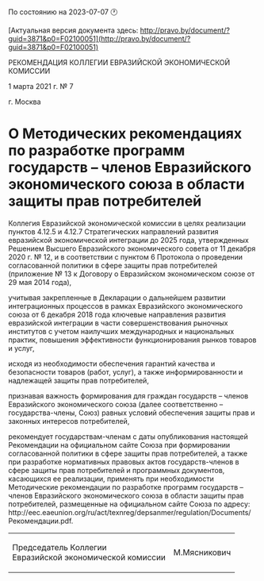 По состоянию на 2023-07-07 &#x1F550;

[Актуальная версия документа здесь: http://pravo.by/document/?guid=3871&p0=F02100051](http://pravo.by/document/?guid=3871&p0=F02100051)

<p>РЕКОМЕНДАЦИЯ КОЛЛЕГИИ ЕВРАЗИЙСКОЙ ЭКОНОМИЧЕСКОЙ КОМИССИИ</p>
<p>1 марта 2021 г. № 7</p>
<p>г. Москва</p>
<h1>О Методических рекомендациях по разработке программ государств – членов Евразийского экономического союза в области защиты прав потребителей</h1>
<p>Коллегия Евразийской экономической комиссии в целях реализации пунктов 4.12.5 и 4.12.7 Стратегических направлений развития евразийской экономической интеграции до 2025 года, утвержденных Решением Высшего Евразийского экономического совета от 11 декабря 2020 г. № 12, и в соответствии с пунктом 6 Протокола о проведении согласованной политики в сфере защиты прав потребителей (приложение № 13 к Договору о Евразийском экономическом союзе от 29 мая 2014 года),</p>
<p>учитывая закрепленные в Декларации о дальнейшем развитии интеграционных процессов в рамках Евразийского экономического союза от 6 декабря 2018 года ключевые направления развития евразийской интеграции в части совершенствования рыночных институтов с учетом наилучших международных и национальных практик, повышения эффективности функционирования рынков товаров и услуг,</p>
<p>исходя из необходимости обеспечения гарантий качества и безопасности товаров (работ, услуг), а также информированности и надлежащей защиты прав потребителей,</p>
<p>признавая важность формирования для граждан государств – членов Евразийского экономического союза (далее соответственно – государства-члены, Союз) равных условий обеспечения защиты прав и законных интересов потребителей,</p>
<p>рекомендует государствам-членам с даты опубликования настоящей Рекомендации на официальном сайте Союза при формировании согласованной политики в сфере защиты прав потребителей, а также при разработке нормативных правовых актов государств-членов в сфере защиты прав потребителей и программных документов, касающихся ее реализации, применять при необходимости Методические рекомендации по разработке программ государств – членов Евразийского экономического союза в области защиты прав потребителей, размещенные на официальном сайте Союза по адресу: http://eec.eaeunion.org/ru/act/texnreg/depsanmer/regulation/Documents/Рекомендации.pdf.</p>
<p></p>
<table><tr>
<td><p>Председатель Коллегии<br>Евразийской экономической комиссии</p></td>
<td><p>М.Мясникович</p></td>
</tr></table>
<p></p>